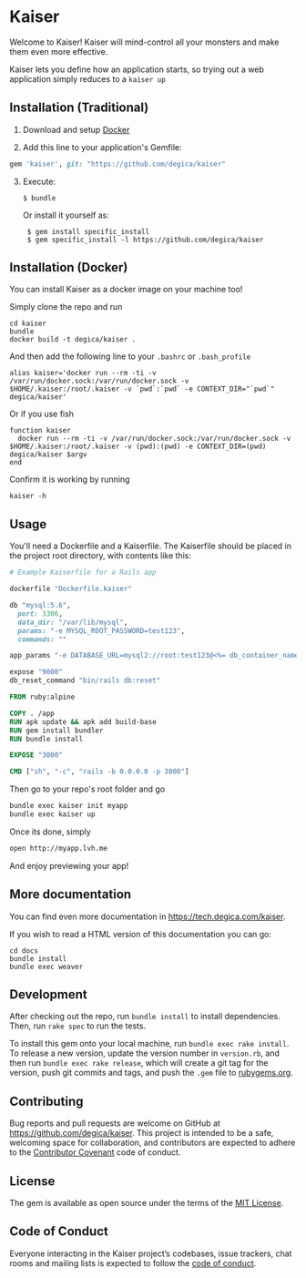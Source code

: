 # Kaiser

Welcome to Kaiser! Kaiser will mind-control all your monsters and make them even more effective.

Kaiser lets you define how an application starts, so trying out a web application simply reduces to a `kaiser up`

## Installation (Traditional)

1. Download and setup [Docker](https://www.docker.com/get-started)

2. Add this line to your application's Gemfile:

```ruby
gem 'kaiser', git: "https://github.com/degica/kaiser"
```

3. Execute:

    ```$ bundle```

    Or install it yourself as:

        $ gem install specific_install
        $ gem specific_install -l https://github.com/degica/kaiser

## Installation (Docker)

You can install Kaiser as a docker image on your machine too!

Simply clone the repo and run 

```
cd kaiser
bundle
docker build -t degica/kaiser . 
```

And then add the following line to your `.bashrc` or `.bash_profile`

```
alias kaiser='docker run --rm -ti -v /var/run/docker.sock:/var/run/docker.sock -v $HOME/.kaiser:/root/.kaiser -v `pwd`:`pwd` -e CONTEXT_DIR="`pwd`" degica/kaiser'
```

Or if you use fish

```
function kaiser
  docker run --rm -ti -v /var/run/docker.sock:/var/run/docker.sock -v $HOME/.kaiser:/root/.kaiser -v (pwd):(pwd) -e CONTEXT_DIR=(pwd) degica/kaiser $argv
end
```

Confirm it is working by running

```
kaiser -h
```

## Usage

You'll need a Dockerfile and a Kaiserfile. The Kaiserfile should be placed in the project root directory, with contents like this:

```ruby
# Example Kaiserfile for a Rails app

dockerfile "Dockerfile.kaiser"

db "mysql:5.6",
  port: 3306,
  data_dir: "/var/lib/mysql",
  params: "-e MYSQL_ROOT_PASSWORD=test123",
  commands: ""

app_params "-e DATABASE_URL=mysql2://root:test123@<%= db_container_name %>"

expose "9000"
db_reset_command "bin/rails db:reset"
```

```dockerfile
FROM ruby:alpine

COPY . /app
RUN apk update && apk add build-base
RUN gem install bundler
RUN bundle install

EXPOSE "3000"

CMD ["sh", "-c", "rails -b 0.0.0.0 -p 3000"]
```

Then go to your repo's root folder and go

```sh
bundle exec kaiser init myapp
bundle exec kaiser up
```

Once its done, simply

```sh
open http://myapp.lvh.me
```

And enjoy previewing your app!

## More documentation

You can find even more documentation in https://tech.degica.com/kaiser.

If you wish to read a HTML version of this documentation you can go:

```
cd docs
bundle install
bundle exec weaver
```


## Development

After checking out the repo, run `bundle install` to install dependencies. Then, run `rake spec` to run the tests.

To install this gem onto your local machine, run `bundle exec rake install`. To release a new version, update the version number in `version.rb`, and then run `bundle exec rake release`, which will create a git tag for the version, push git commits and tags, and push the `.gem` file to [rubygems.org](https://rubygems.org).

## Contributing

Bug reports and pull requests are welcome on GitHub at https://github.com/degica/kaiser. This project is intended to be a safe, welcoming space for collaboration, and contributors are expected to adhere to the [Contributor Covenant](http://contributor-covenant.org) code of conduct.

## License

The gem is available as open source under the terms of the [MIT License](https://opensource.org/licenses/MIT).

## Code of Conduct

Everyone interacting in the Kaiser project’s codebases, issue trackers, chat rooms and mailing lists is expected to follow the [code of conduct](https://github.com/degica/kaiser/blob/master/CODE_OF_CONDUCT.md).
